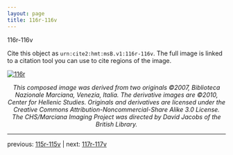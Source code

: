 ```yaml
---
layout: page
title: 116r-116v
---
```


116r-116v

Cite this object as `urn:cite2:hmt:msB.v1:116r-116v`. The full image is linked to a citation tool you can use to cite regions of the image.

[![116r](http://www.homermultitext.org/iipsrv?IIIF=/project/homer/pyramidal/deepzoom/hmt/vbbifolio/v1/vb_115v_116r.tif/full/800,/0/default.jpg)](http://www.homermultitext.org/ict2/?urn=urn:cite2:hmt:vbbifolio.v1:vb_115v_116r) 

<p style="text-align: center; font-style: italic;">This composed image was derived from two originals ©2007, Biblioteca Nazionale Marciana, Venezia, Italia. The derivative images are ©2010, Center for Hellenic Studies. Originals and derivatives are licensed under the Creative Commons Attribution-Noncommercial-Share Alike 3.0 License. The CHS/Marciana Imaging Project was directed by David Jacobs of the British Library.</p>

---

previous: [115r-115v](../115r-115v/) | next: [117r-117v](../117r-117v/)
